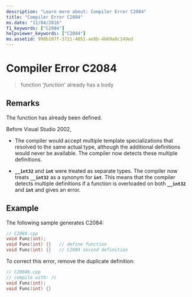 ```yaml
---
description: "Learn more about: Compiler Error C2084"
title: "Compiler Error C2084"
ms.date: "11/04/2016"
f1_keywords: ["C2084"]
helpviewer_keywords: ["C2084"]
ms.assetid: 990b107f-3721-4851-ae8b-4b69a8c149ed
---
```

# Compiler Error C2084

> function '*function*' already has a body

## Remarks

The function has already been defined.

Before Visual Studio 2002,

- The compiler would accept multiple template specializations that resolved to the same actual type, although the additional definitions would never be available. The compiler now detects these multiple definitions.

- **`__int32`** and **`int`** were treated as separate types. The compiler now treats **`__int32`** as a synonym for **`int`**. This means that the compiler detects multiple definitions if a function is overloaded on both **`__int32`** and **`int`** and gives an error.

## Example

The following sample generates C2084:

```cpp
// C2084.cpp
void Func(int);
void Func(int) {}   // define function
void Func(int) {}   // C2084 second definition
```

To correct this error, remove the duplicate definition:

```cpp
// C2084b.cpp
// compile with: /c
void Func(int);
void Func(int) {}
```
